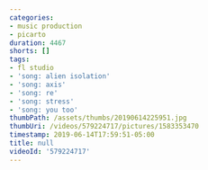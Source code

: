 ```yaml
---
categories:
- music production
- picarto
duration: 4467
shorts: []
tags:
- fl studio
- 'song: alien isolation'
- 'song: axis'
- 'song: re'
- 'song: stress'
- 'song: you too'
thumbPath: /assets/thumbs/20190614225951.jpg
thumbUri: /videos/579224717/pictures/1583353470
timestamp: 2019-06-14T17:59:51-05:00
title: null
videoId: '579224717'
---
```

